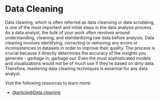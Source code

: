 # Data Cleaning

Data cleaning, which is often referred as data cleansing or data scrubbing, is one of the most important and initial steps in the data analysis process. As a data analyst, the bulk of your work often revolves around understanding, cleaning, and standardizing raw data before analysis. Data cleaning involves identifying, correcting or removing any errors or inconsistencies in datasets in order to improve their quality. The process is crucial because it directly determines the accuracy of the insights you generate - garbage in, garbage out. Even the most sophisticated models and visualizations would not be of much use if they're based on dirty data. Therefore, mastering data cleaning techniques is essential for any data analyst.

Visit the following resources to learn more:

- [@article@Data cleaning](https://www.tableau.com/learn/articles/what-is-data-cleaning)